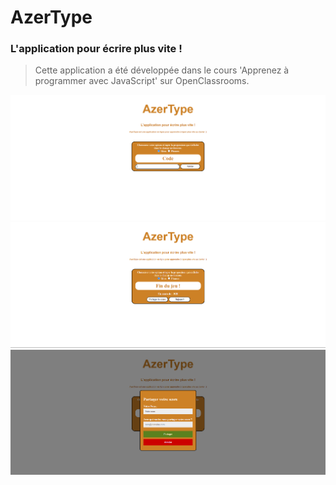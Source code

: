 # AzerType
### L'application pour écrire plus vite !
> Cette application a été développée dans le cours 'Apprenez à programmer avec JavaScript' sur OpenClassrooms.

![Texte alternatif](images/1.png)
![Texte alternatif](images/2.png)
![Texte alternatif](images/3.png)
